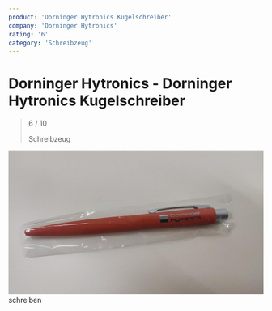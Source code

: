 ```yaml
---
product: 'Dorninger Hytronics Kugelschreiber'
company: 'Dorninger Hytronics'
rating: '6'
category: 'Schreibzeug'
---
```


# Dorninger Hytronics - Dorninger Hytronics Kugelschreiber
>
> 6 / 10
>
> Schreibzeug

![Dorninger Hytronics Kugelschreiber](assets\dorninger-hytronics-dorninger-hytronics-kugelschreiber-2c52cbef-8758-4068-9448-bce7ca3eeee7.jpg)
schreiben
